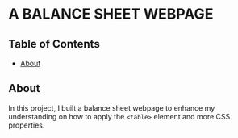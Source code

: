 <h1>A BALANCE SHEET WEBPAGE</h1>

<h2>Table of Contents</h2>
<ul>
  <li>
    <a href="#about">
	  About
	</a>
  </li>	
</ul>

<h2 id="about">
  About
</h2>
<p>In this project, I built a balance sheet webpage to enhance  my understanding on how to apply the <code>&lt;table&gt;</code> element and more CSS properties.</p>
